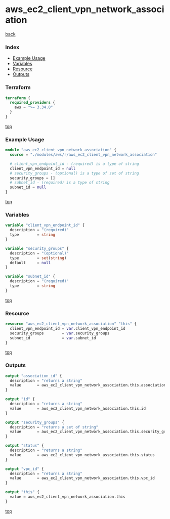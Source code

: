 # aws_ec2_client_vpn_network_association

[back](../aws.md)

### Index

- [Example Usage](#example-usage)
- [Variables](#variables)
- [Resource](#resource)
- [Outputs](#outputs)

### Terraform

```terraform
terraform {
  required_providers {
    aws = ">= 3.34.0"
  }
}
```

[top](#index)

### Example Usage

```terraform
module "aws_ec2_client_vpn_network_association" {
  source = "./modules/aws/r/aws_ec2_client_vpn_network_association"

  # client_vpn_endpoint_id - (required) is a type of string
  client_vpn_endpoint_id = null
  # security_groups - (optional) is a type of set of string
  security_groups = []
  # subnet_id - (required) is a type of string
  subnet_id = null
}
```

[top](#index)

### Variables

```terraform
variable "client_vpn_endpoint_id" {
  description = "(required)"
  type        = string
}

variable "security_groups" {
  description = "(optional)"
  type        = set(string)
  default     = null
}

variable "subnet_id" {
  description = "(required)"
  type        = string
}
```

[top](#index)

### Resource

```terraform
resource "aws_ec2_client_vpn_network_association" "this" {
  client_vpn_endpoint_id = var.client_vpn_endpoint_id
  security_groups        = var.security_groups
  subnet_id              = var.subnet_id
}
```

[top](#index)

### Outputs

```terraform
output "association_id" {
  description = "returns a string"
  value       = aws_ec2_client_vpn_network_association.this.association_id
}

output "id" {
  description = "returns a string"
  value       = aws_ec2_client_vpn_network_association.this.id
}

output "security_groups" {
  description = "returns a set of string"
  value       = aws_ec2_client_vpn_network_association.this.security_groups
}

output "status" {
  description = "returns a string"
  value       = aws_ec2_client_vpn_network_association.this.status
}

output "vpc_id" {
  description = "returns a string"
  value       = aws_ec2_client_vpn_network_association.this.vpc_id
}

output "this" {
  value = aws_ec2_client_vpn_network_association.this
}
```

[top](#index)